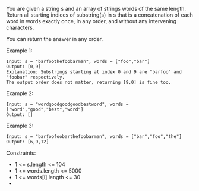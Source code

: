 You are given a string s and an array of strings words of the same length. Return all starting indices of substring(s) in s that is a concatenation of each word in words exactly once, in any order, and without any intervening characters.

You can return the answer in any order.

 

Example 1:

    Input: s = "barfoothefoobarman", words = ["foo","bar"]
    Output: [0,9]
    Explanation: Substrings starting at index 0 and 9 are "barfoo" and "foobar" respectively.
    The output order does not matter, returning [9,0] is fine too.


Example 2:

    Input: s = "wordgoodgoodgoodbestword", words = ["word","good","best","word"]
    Output: []

    
Example 3:

    Input: s = "barfoofoobarthefoobarman", words = ["bar","foo","the"]
    Output: [6,9,12]
 

Constraints:

- 1 <= s.length <= 104
- 1 <= words.length <= 5000
- 1 <= words[i].length <= 30
- 